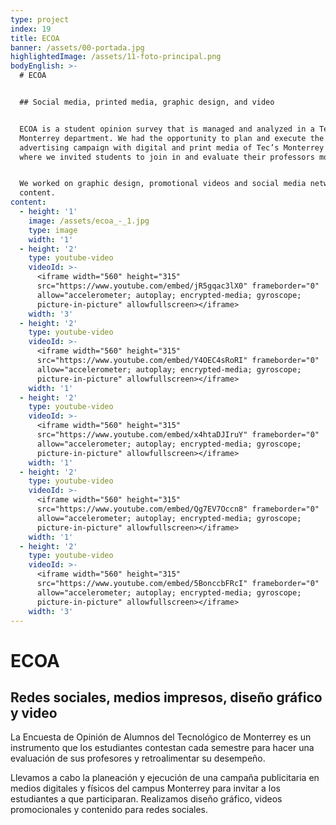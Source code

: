 ```yaml
---
type: project
index: 19
title: ECOA
banner: /assets/00-portada.jpg
highlightedImage: /assets/11-foto-principal.png
bodyEnglish: >-
  # ECOA


  ## Social media, printed media, graphic design, and video


  ECOA is a student opinion survey that is managed and analyzed in a Tec de
  Monterrey department. We had the opportunity to plan and execute the
  advertising campaign with digital and print media of Tec’s Monterrey Campus,
  where we invited students to join in and evaluate their professors more often.


  We worked on graphic design, promotional videos and social media network
  content.
content:
  - height: '1'
    image: /assets/ecoa_-_1.jpg
    type: image
    width: '1'
  - height: '2'
    type: youtube-video
    videoId: >-
      <iframe width="560" height="315"
      src="https://www.youtube.com/embed/jR5gqac3lX0" frameborder="0"
      allow="accelerometer; autoplay; encrypted-media; gyroscope;
      picture-in-picture" allowfullscreen></iframe>
    width: '3'
  - height: '2'
    type: youtube-video
    videoId: >-
      <iframe width="560" height="315"
      src="https://www.youtube.com/embed/Y4OEC4sRoRI" frameborder="0"
      allow="accelerometer; autoplay; encrypted-media; gyroscope;
      picture-in-picture" allowfullscreen></iframe>
    width: '1'
  - height: '2'
    type: youtube-video
    videoId: >-
      <iframe width="560" height="315"
      src="https://www.youtube.com/embed/x4htaDJIruY" frameborder="0"
      allow="accelerometer; autoplay; encrypted-media; gyroscope;
      picture-in-picture" allowfullscreen></iframe>
    width: '1'
  - height: '2'
    type: youtube-video
    videoId: >-
      <iframe width="560" height="315"
      src="https://www.youtube.com/embed/Qg7EV7Occn8" frameborder="0"
      allow="accelerometer; autoplay; encrypted-media; gyroscope;
      picture-in-picture" allowfullscreen></iframe>
    width: '1'
  - height: '2'
    type: youtube-video
    videoId: >-
      <iframe width="560" height="315"
      src="https://www.youtube.com/embed/5BonccbFRcI" frameborder="0"
      allow="accelerometer; autoplay; encrypted-media; gyroscope;
      picture-in-picture" allowfullscreen></iframe>
    width: '3'
---
```

# ECOA

## Redes sociales, medios impresos, diseño gráfico y video

La Encuesta de Opinión de Alumnos del Tecnológico de Monterrey es un instrumento que los estudiantes contestan cada semestre para hacer una evaluación de sus profesores y retroalimentar su desempeño.

Llevamos a cabo la planeación y ejecución de una campaña publicitaria en medios digitales y físicos del campus Monterrey para invitar a los estudiantes a que participaran. Realizamos diseño gráfico, videos promocionales y contenido para redes sociales.
